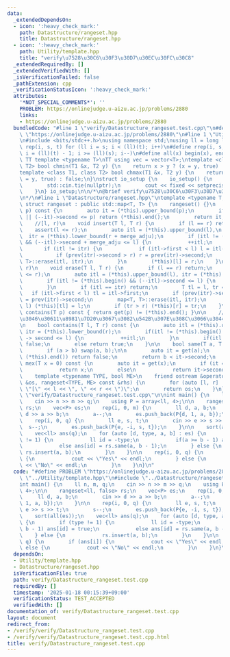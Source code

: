 ```yaml
---
data:
  _extendedDependsOn:
  - icon: ':heavy_check_mark:'
    path: Datastructure/rangeset.hpp
    title: Datastructure/rangeset.hpp
  - icon: ':heavy_check_mark:'
    path: Utility/template.hpp
    title: "verify\u7528\u30C6\u30F3\u30D7\u30EC\u30FC\u30C8"
  _extendedRequiredBy: []
  _extendedVerifiedWith: []
  _isVerificationFailed: false
  _pathExtension: cpp
  _verificationStatusIcon: ':heavy_check_mark:'
  attributes:
    '*NOT_SPECIAL_COMMENTS*': ''
    PROBLEM: https://onlinejudge.u-aizu.ac.jp/problems/2880
    links:
    - https://onlinejudge.u-aizu.ac.jp/problems/2880
  bundledCode: "#line 1 \"verify/Datastructure_rangeset.test.cpp\"\n#define PROBLEM\
    \ \"https://onlinejudge.u-aizu.ac.jp/problems/2880\"\n#line 1 \"Utility/template.hpp\"\
    \n#include <bits/stdc++.h>\nusing namespace std;\nusing ll = long long;\n#define\
    \ rep(i, s, t) for (ll i = s; i < (ll)(t); i++)\n#define rrep(i, s, t) for (ll\
    \ i = (ll)(t) - 1; i >= (ll)(s); i--)\n#define all(x) begin(x), end(x)\n\n#define\
    \ TT template <typename T>\nTT using vec = vector<T>;\ntemplate <class T1, class\
    \ T2> bool chmin(T1 &x, T2 y) {\n    return x > y ? (x = y, true) : false;\n}\n\
    template <class T1, class T2> bool chmax(T1 &x, T2 y) {\n    return x < y ? (x\
    \ = y, true) : false;\n}\nstruct io_setup {\n    io_setup() {\n        ios::sync_with_stdio(false);\n\
    \        std::cin.tie(nullptr);\n        cout << fixed << setprecision(15);\n\
    \    }\n} io_setup;\n\n/*\n@brief verify\u7528\u30C6\u30F3\u30D7\u30EC\u30FC\u30C8\
    \n*/\n#line 1 \"Datastructure/rangeset.hpp\"\ntemplate <typename T, bool merge_adju>\
    \ struct rangeset : public std::map<T, T> {\n    rangeset() {}\n    auto get(T\
    \ p) const {\n        auto it = (*this).upper_bound(p);\n        if (it == (*this).begin()\
    \ || (--it)->second <= p) return (*this).end();\n        return it;\n    }\n\n\
    \    //[l, r)\n    void insert(T l, T r) {\n        if (l == r) return;\n    \
    \    assert(l <= r);\n        auto itl = (*this).upper_bound(l),\n           \
    \  itr = (*this).lower_bound(r + merge_adju);\n        if (itl != (*this).begin()\
    \ && (--itl)->second + merge_adju <= l) {\n            ++itl;\n        }\n\n \
    \       if (itl != itr) {\n            if (itl->first < l) l = itl->first;\n \
    \           if (prev(itr)->second > r) r = prev(itr)->second;\n            map<T,\
    \ T>::erase(itl, itr);\n        }\n        (*this)[l] = r;\n    }\n\n    //[l,\
    \ r)\n    void erase(T l, T r) {\n        if (l == r) return;\n        assert(l\
    \ <= r);\n        auto itl = (*this).upper_bound(l), itr = (*this).lower_bound(r);\n\
    \        if (itl != (*this).begin() && (--itl)->second <= l) {\n            ++itl;\n\
    \        }\n        if (itl == itr) return;\n        T tl = l, tr = r;\n     \
    \   if (itl->first < l) tl = itl->first;\n        if (prev(itr)->second > r) tr\
    \ = prev(itr)->second;\n        map<T, T>::erase(itl, itr);\n        if (tl <\
    \ l) (*this)[tl] = l;\n        if (tr > r) (*this)[r] = tr;\n    }\n\n    bool\
    \ contains(T p) const { return get(p) != (*this).end(); }\n\n    //[l, r)\u306E\
    \u3046\u30611\u8981\u7D20\u3067\u3082\u542B\u307E\u308C\u3066\u3044\u308B\u304B\
    \n    bool contains(T l, T r) const {\n        auto itl = (*this).upper_bound(l),\
    \ itr = (*this).lower_bound(r);\n        if(itl != (*this).begin() && (--itl)\
    \ -> second <= l) {\n            ++itl;\n        }\n        if(itl == itr) return\
    \ false;\n        else return true;\n    }\n\n    bool same(T a, T b) const {\n\
    \        if (a > b) swap(a, b);\n\n        auto it = get(a);\n        if (it ==\
    \ (*this).end()) return false;\n        return b < it->second;\n    }\n\n    T\
    \ mex(T x = 0) const {\n        auto it = get(x);\n        if (it == (*this).end())\n\
    \            return x;\n        else\n            return it->second;\n    }\n\n\
    \    template <typename TYPE, bool ME>\n    friend ostream &operator<<(ostream\
    \ &os, rangeset<TYPE, ME> const &rhs) {\n        for (auto [l, r] : rhs) os <<\
    \ \"[\" << l << \", \" << r << \")\";\n        return os;\n    }\n};\n#line 4\
    \ \"verify/Datastructure_rangeset.test.cpp\"\n\nint main() {\n    ll n, m, q;\n\
    \    cin >> n >> m >> q;\n    using P = array<ll, 4>;\n\n    rangeset<ll, false>\
    \ rs;\n    vec<P> es;\n    rep(i, 0, m) {\n        ll d, a, b;\n        cin >>\
    \ d >> a >> b;\n        a--;\n        es.push_back(P{d, 1, a, b});\n    }\n\n\
    \    rep(i, 0, q) {\n        ll e, s, t;\n        cin >> e >> s >> t;\n      \
    \  s--;\n        es.push_back(P{e, -i, s, t});\n    }\n\n    sort(all(es));\n\
    \    vec<ll> ans(q);\n    for (auto [d, type, a, b] : es) {\n        if (type\
    \ != 1) {\n            ll id = -type;\n            if(a >= b - 1) ans[id] = true;\n\
    \            else ans[id] = rs.same(a, b - 1);\n        } else {\n           \
    \ rs.insert(a, b);\n        }\n    }\n\n    rep(i, 0, q) {\n        if (ans[i])\
    \ {\n            cout << \"Yes\" << endl;\n        } else {\n            cout\
    \ << \"No\" << endl;\n        }\n    }\n}\n"
  code: "#define PROBLEM \"https://onlinejudge.u-aizu.ac.jp/problems/2880\"\n#include\
    \ \"../Utility/template.hpp\"\n#include \"../Datastructure/rangeset.hpp\"\n\n\
    int main() {\n    ll n, m, q;\n    cin >> n >> m >> q;\n    using P = array<ll,\
    \ 4>;\n\n    rangeset<ll, false> rs;\n    vec<P> es;\n    rep(i, 0, m) {\n   \
    \     ll d, a, b;\n        cin >> d >> a >> b;\n        a--;\n        es.push_back(P{d,\
    \ 1, a, b});\n    }\n\n    rep(i, 0, q) {\n        ll e, s, t;\n        cin >>\
    \ e >> s >> t;\n        s--;\n        es.push_back(P{e, -i, s, t});\n    }\n\n\
    \    sort(all(es));\n    vec<ll> ans(q);\n    for (auto [d, type, a, b] : es)\
    \ {\n        if (type != 1) {\n            ll id = -type;\n            if(a >=\
    \ b - 1) ans[id] = true;\n            else ans[id] = rs.same(a, b - 1);\n    \
    \    } else {\n            rs.insert(a, b);\n        }\n    }\n\n    rep(i, 0,\
    \ q) {\n        if (ans[i]) {\n            cout << \"Yes\" << endl;\n        }\
    \ else {\n            cout << \"No\" << endl;\n        }\n    }\n}\n"
  dependsOn:
  - Utility/template.hpp
  - Datastructure/rangeset.hpp
  isVerificationFile: true
  path: verify/Datastructure_rangeset.test.cpp
  requiredBy: []
  timestamp: '2025-01-18 00:15:39+09:00'
  verificationStatus: TEST_ACCEPTED
  verifiedWith: []
documentation_of: verify/Datastructure_rangeset.test.cpp
layout: document
redirect_from:
- /verify/verify/Datastructure_rangeset.test.cpp
- /verify/verify/Datastructure_rangeset.test.cpp.html
title: verify/Datastructure_rangeset.test.cpp
---
```

